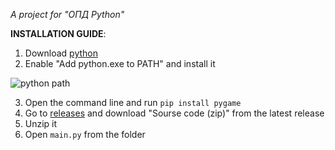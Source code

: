 _A project for "ОПД Python"_

**INSTALLATION GUIDE**:
1. Download [python](https://www.python.org/downloads/)
2. Enable "Add python.exe to PATH" and install it

![python path](https://github.com/user-attachments/assets/3d45503f-2f9a-4fd6-a5a4-cc458e88c366)

3. Open the command line and run ```pip install pygame```
4. Go to [releases](https://github.com/FirHole/Tetris/releases/) and download "Sourse code (zip)" from the latest release
5. Unzip it
6. Open ```main.py``` from the folder
